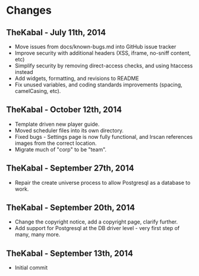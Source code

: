 # Changes

## TheKabal - July 11th, 2014
- Move issues from docs/known-bugs.md into GitHub issue tracker
- Improve security with additional headers (XSS, iframe, no-sniff content, etc)
- Simplify security by removing direct-access checks, and using htaccess instead
- Add widgets, formatting, and revisions to README
- Fix unused variables, and coding standards improvements (spacing, camelCasing, etc).

## TheKabal - October 12th, 2014
- Template driven new player guide.
- Moved scheduler files into its own directory.
- Fixed bugs - Settings page is now fully functional, and lrscan references images from the correct location.
- Migrate much of "corp" to be "team".

## TheKabal - September 27th, 2014
- Repair the create universe process to allow Postgresql as a database to work.

## TheKabal - September 20th, 2014
- Change the copyright notice, add a copyright page, clarify further.
- Add support for Postgresql at the DB driver level - very first step of many, many more.

## TheKabal - September 13th, 2014
- Initial commit
